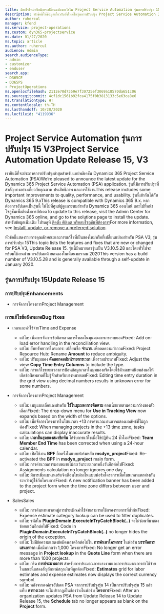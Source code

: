 ```yaml
---
title: มีอะไรใหม่หรือมีการเปลี่ยนแปลงอะไรใน Project Service Automation รุ่นการปรับปรุง 15 V3
description: หัวข้อนี้ให้ข้อมูลเกี่ยวกับสิ่งใหม่ในรุ่นการปรับปรุง Project Service Automation 15, V3
author: ruhercul
manager: kfend
ms.service: project-operations
ms.custom: dyn365-projectservice
ms.date: 01/27/2020
ms.topic: article
ms.author: ruhercul
audience: Admin
search.audienceType:
- admin
- customizer
- enduser
search.app:
- D365CE
- D365PS
- ProjectOperations
ms.openlocfilehash: 2112e70d7359e7f30725ef3069a18570da651c06
ms.sourcegitcommit: 4cf1dc1561b92fca4175f0b3813133c5e63ce8e6
ms.translationtype: HT
ms.contentlocale: th-TH
ms.lasthandoff: 10/28/2020
ms.locfileid: "4119936"
---
```

# <a name="project-service-automation-update-release-15-v3"></a><span data-ttu-id="e0fef-103">Project Service Automation รุ่นการปรับปรุง 15 V3</span><span class="sxs-lookup"><span data-stu-id="e0fef-103">Project Service Automation Update Release 15, V3</span></span>

<span data-ttu-id="e0fef-104">เรายินดีที่จะประกาศการปรับปรุงล่าสุดสำหรับแอปพลิเคชัน Dynamics 365 Project Service Automation (PSA)</span><span class="sxs-lookup"><span data-stu-id="e0fef-104">We’re pleased to announce the latest update for the Dynamics 365 Project Service Automation (PSA) application.</span></span> <span data-ttu-id="e0fef-105">รุ่นนี้มีการปรับปรุงที่สำคัญบางอย่างเกี่ยวกับคุณภาพ ประสิทธิภาพ และการใช้งาน</span><span class="sxs-lookup"><span data-stu-id="e0fef-105">This release includes some important improvements to quality, performance, and usability.</span></span> <span data-ttu-id="e0fef-106">รุ่นนี้เข้ากันได้กับ Dynamics 365 9.x</span><span class="sxs-lookup"><span data-stu-id="e0fef-106">This release is compatible with Dynamics 365 9.x.</span></span> <span data-ttu-id="e0fef-107">หากต้องการอัปเดตเป็นรุ่นนี้ ให้ไปที่ศูนย์ผู้ดูแลระบบสำหรับ Dynamics 365 ออนไลน์ และไปที่หน้าโซลูชันเพื่อติดตั้งการอัปเดต</span><span class="sxs-lookup"><span data-stu-id="e0fef-107">To update to this release, visit the Admin Center for Dynamics 365 online, and go to the solutions page to install the update.</span></span> <span data-ttu-id="e0fef-108">สำหรับข้อมูลเพิ่มเติม โปรดดูที่ [ติดตั้ง อัปเดต หรือลบโซลูชันที่ต้องการ](https://docs.microsoft.com/power-platform/admin/install-remove-preferred-solution)</span><span class="sxs-lookup"><span data-stu-id="e0fef-108">For more information, see [Install, update, or remove a preferred solution](https://docs.microsoft.com/power-platform/admin/install-remove-preferred-solution).</span></span>

<span data-ttu-id="e0fef-109">หัวข้อนี้แสดงรายการคุณลักษณะและการแก้ไขที่เป็นของใหม่หรือที่เปลี่ยนแปลงสำหรับ PSA V3, รุ่นการปรับปรุง 15</span><span class="sxs-lookup"><span data-stu-id="e0fef-109">This topic lists the features and fixes that are new or changed for PSA V3, Update Release 15.</span></span> <span data-ttu-id="e0fef-110">รุ่นนี้มีหมายเลขรุ่นเป็น V3.10.5.28 และโดยทั่วไปจะพร้อมใช้งานผ่านการอัปเดตด้วยตนเองในเดือนมกราคม 2020</span><span class="sxs-lookup"><span data-stu-id="e0fef-110">This version has a build number of V3.10.5.28 and is generally available through a self-update in January 2020.</span></span>

## <a name="update-release-15"></a><span data-ttu-id="e0fef-111">รุ่นการปรับปรุง 15</span><span class="sxs-lookup"><span data-stu-id="e0fef-111">Update Release 15</span></span> 

### <a name="enhancements"></a><span data-ttu-id="e0fef-112">การปรับปรุง</span><span class="sxs-lookup"><span data-stu-id="e0fef-112">Enhancements</span></span>

- <span data-ttu-id="e0fef-113">การจัดการโครงการ</span><span class="sxs-lookup"><span data-stu-id="e0fef-113">Project Management</span></span>

### <a name="bug-fixes"></a><span data-ttu-id="e0fef-114">การแก้ไขข้อผิดพลาด</span><span class="sxs-lookup"><span data-stu-id="e0fef-114">Bug fixes</span></span>

- <span data-ttu-id="e0fef-115">เวลาและค่าใช้จ่าย</span><span class="sxs-lookup"><span data-stu-id="e0fef-115">Time and Expense</span></span>

  - <span data-ttu-id="e0fef-116">แก้ไข: เพิ่มการจัดการข้อผิดพลาดการโหลดในมุมมองการกระทบยอด</span><span class="sxs-lookup"><span data-stu-id="e0fef-116">Fixed: Add on-load error handling in the reconciliation view.</span></span>
  - <span data-ttu-id="e0fef-117">แก้ไข: ฮับทรัพยากรโครงการ: เปลี่ยนชื่อ **จำนวน** เพื่อลดความกำกวม</span><span class="sxs-lookup"><span data-stu-id="e0fef-117">Fixed: Project Resource Hub: Rename **Amount** to reduce ambiguity.</span></span>
  - <span data-ttu-id="e0fef-118">แก้ไข: ปรับมุมมอง **คัดลอกคอลัมน์รายการเวลา** เพื่อรวมประเภท</span><span class="sxs-lookup"><span data-stu-id="e0fef-118">Fixed: Adjust the view **Copy Time Entry Columns** to include the type.</span></span>
  - <span data-ttu-id="e0fef-119">แก้ไข: การแก้ไขระยะเวลาการป้อนข้อมูลเวลาในมุมมองกริดโดยใช้ตัวเลขทศนิยมส่งผลให้เกิดข้อผิดพลาดที่ไม่รู้จักสำหรับบางหมายเลข</span><span class="sxs-lookup"><span data-stu-id="e0fef-119">Fixed: Editing time entry duration in the grid view using decimal numbers results in unknown error for some numbers.</span></span>

- <span data-ttu-id="e0fef-120">การจัดการโครงการ</span><span class="sxs-lookup"><span data-stu-id="e0fef-120">Project Management</span></span>

  - <span data-ttu-id="e0fef-121">แก้ไข: เมนูแบบเลื่อนลงสำหรับ **ใช้ในมุมมองการติดตาม** ตอนนี้ขยายตามความกว้างของตัวเลือก</span><span class="sxs-lookup"><span data-stu-id="e0fef-121">Fixed: The drop-down menu for **Use in Tracking View** now expands based on the width of the options.</span></span>
  - <span data-ttu-id="e0fef-122">แก้ไข: เมื่อจัดการโครงการในโซนเวลา +13 การคำนวณงานอาจแสดงผลลัพธ์ที่ไม่ถูกต้อง</span><span class="sxs-lookup"><span data-stu-id="e0fef-122">Fixed: When managing projects in the +13 time zone, tasks calculations can display inaccurate results.</span></span>
  - <span data-ttu-id="e0fef-123">แก้ไข: **เวลาสิ้นสุดของสมาชิกทีม** ได้รับการแก้ไขเมื่อใช้ปฏิทิน 24 ชั่วโมง</span><span class="sxs-lookup"><span data-stu-id="e0fef-123">Fixed: **Team Member End Time** has been corrected when using a 24-hour calendar.</span></span>
  - <span data-ttu-id="e0fef-124">แก้ไข: เปิดใช้งาน **BPF** อีกครั้งในแบบฟอร์มหลัก **msdyn_project**</span><span class="sxs-lookup"><span data-stu-id="e0fef-124">Fixed: Re-activated the **BPF** in **msdyn_project** main form.</span></span>
  - <span data-ttu-id="e0fef-125">แก้ไข: การคำนวณการมอบหมายไม่ละเว้นระยะเวลาหนึ่งวันอีกต่อไป</span><span class="sxs-lookup"><span data-stu-id="e0fef-125">Fixed: Assignments calculation no longer ignores one day.</span></span>
  - <span data-ttu-id="e0fef-126">แก้ไข: มีการเพิ่มแบนเนอร์แจ้งเตือนใหม่ลงในแบบฟอร์มโครงการเมื่อโซนเวลาแตกต่างกันระหว่างผู้ใช้กับโครงการ</span><span class="sxs-lookup"><span data-stu-id="e0fef-126">Fixed: A new notification banner has been added to the project form when the time zone differs between user and project.</span></span>

- <span data-ttu-id="e0fef-127">Sales</span><span class="sxs-lookup"><span data-stu-id="e0fef-127">Sales</span></span>

  - <span data-ttu-id="e0fef-128">แก้ไข: การค้นหาหมวดหมู่การประเมิณค่าใช้จ่ายสามารถใช้กรองรายการที่ซ้ำกัน</span><span class="sxs-lookup"><span data-stu-id="e0fef-128">Fixed: Expense estimate category lookup can be used to filter duplicates.</span></span>
  - <span data-ttu-id="e0fef-129">แก้ไข: รหัสใน **PluginDomain.ExecuteInTryCatchBlock(..)** จะไม่ซ่อนที่มาของข้อยกเว้นอีกต่อไป</span><span class="sxs-lookup"><span data-stu-id="e0fef-129">Fixed: Code in **PluginDomain.ExecuteInTryCatchBlock(..)** no longer hides the origin of the exception.</span></span>
  - <span data-ttu-id="e0fef-130">แก้ไข: ไม่มีข้อความแสดงข้อผิดพลาดอีกต่อไปใน **การค้นหาโครงการ** ในฟอร์ม **บรรทัดการเสนอราคา** เมื่อมีมากกว่า 1,000 โครงการ</span><span class="sxs-lookup"><span data-stu-id="e0fef-130">Fixed: No longer get an error message in **Project lookup** in the **Quote Line** form when there are more than 1000 projects.</span></span>
  - <span data-ttu-id="e0fef-131">แก้ไข: กริด **การประมาณการ** สำหรับการประมาณการแรงงานและการประมาณการค่าใช้จ่ายในขณะนี้แสดงสัญลักษณ์สกุลเงินที่ถูกต้อง</span><span class="sxs-lookup"><span data-stu-id="e0fef-131">Fixed: **Estimates** grid for labor estimates and expense estimates now displays the correct currency symbol.</span></span>
  - <span data-ttu-id="e0fef-132">แก้ไข: หลังจากองค์กรอัปเดต PSA จากการปรับปรุงรุ่น 14 เป็นการปรับปรุงรุ่น 15 แล้ว แท็บ **ตารางเวลา** จะไม่ปรากฏเป็นช่องว่างในฟอร์ม **โครงการ**</span><span class="sxs-lookup"><span data-stu-id="e0fef-132">Fixed: After an organization updates PSA from Update Release 14 to Update Release 15, the **Schedule** tab no longer appears as blank on the **Project** form.</span></span>
